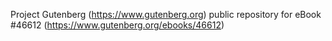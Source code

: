 Project Gutenberg (https://www.gutenberg.org) public repository for eBook #46612 (https://www.gutenberg.org/ebooks/46612)
